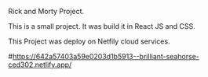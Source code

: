 Rick and Morty Project.

This is a small project. It was build it in React JS and CSS.

This Project was deploy on Netfily cloud services.

#https://642a57403a59e0203d1b5913--brilliant-seahorse-ced302.netlify.app/
